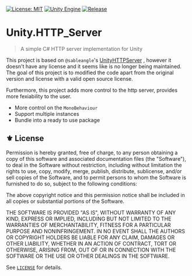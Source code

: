 [![License: MIT](https://img.shields.io/badge/License-MIT-green.svg)](https://opensource.org/licenses/MIT)
[![Unity Engine](https://img.shields.io/badge/unity-6000.0.27f1-black.svg?style=flat&logo=unity)](https://unity3d.com/get-unity/download/archive)
[![Release](https://img.shields.io/github/tag/jcs090218/Unity.HTTP_Server.svg?label=release&logo=github)](https://github.com/jcs090218/Unity.HTTP_Server/releases/latest)

# Unity.HTTP_Server
> A simple C# HTTP server implementation for Unity

This project is based on `@sableangle`'s [UnityHTTPServer][]
, however it doesn't have any license and it seems like is no longer being maintained.
The goal of this project is to modified the code apart from the original version
and license with a valid open source license.

Furthermore, this project adds more control to the http server, provides
more fexiability to the user.

- More control on the `MonoBehaviour`
- Support multiple instances
- Bundle into a ready to use package

## ⚜️ License

Permission is hereby granted, free of charge, to any person obtaining a copy
of this software and associated documentation files (the "Software"), to deal
in the Software without restriction, including without limitation the rights
to use, copy, modify, merge, publish, distribute, sublicense, and/or sell
copies of the Software, and to permit persons to whom the Software is
furnished to do so, subject to the following conditions:

The above copyright notice and this permission notice shall be included in all
copies or substantial portions of the Software.

THE SOFTWARE IS PROVIDED "AS IS", WITHOUT WARRANTY OF ANY KIND, EXPRESS OR
IMPLIED, INCLUDING BUT NOT LIMITED TO THE WARRANTIES OF MERCHANTABILITY,
FITNESS FOR A PARTICULAR PURPOSE AND NONINFRINGEMENT. IN NO EVENT SHALL THE
AUTHORS OR COPYRIGHT HOLDERS BE LIABLE FOR ANY CLAIM, DAMAGES OR OTHER
LIABILITY, WHETHER IN AN ACTION OF CONTRACT, TORT OR OTHERWISE, ARISING FROM,
OUT OF OR IN CONNECTION WITH THE SOFTWARE OR THE USE OR OTHER DEALINGS IN THE
SOFTWARE.

See [`LICENSE`](./LICENSE) for details.


<!-- Links -->

[UnityHTTPServer]: https://github.com/sableangle/UnityHTTPServer
